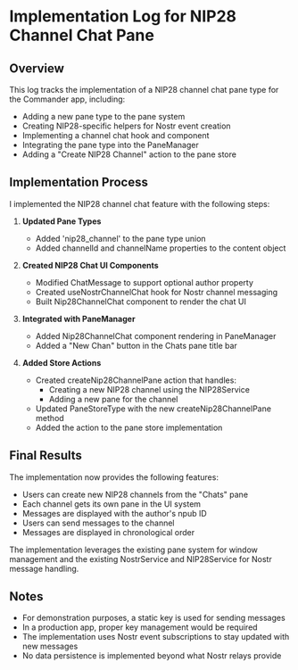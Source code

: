 # Implementation Log for NIP28 Channel Chat Pane

## Overview

This log tracks the implementation of a NIP28 channel chat pane type for the Commander app, including:

- Adding a new pane type to the pane system
- Creating NIP28-specific helpers for Nostr event creation
- Implementing a channel chat hook and component
- Integrating the pane type into the PaneManager
- Adding a "Create NIP28 Channel" action to the pane store

## Implementation Process

I implemented the NIP28 channel chat feature with the following steps:

1. **Updated Pane Types**

   - Added 'nip28_channel' to the pane type union
   - Added channelId and channelName properties to the content object

2. **Created NIP28 Chat UI Components**

   - Modified ChatMessage to support optional author property
   - Created useNostrChannelChat hook for Nostr channel messaging
   - Built Nip28ChannelChat component to render the chat UI

3. **Integrated with PaneManager**

   - Added Nip28ChannelChat component rendering in PaneManager
   - Added a "New Chan" button in the Chats pane title bar

4. **Added Store Actions**
   - Created createNip28ChannelPane action that handles:
     - Creating a new NIP28 channel using the NIP28Service
     - Adding a new pane for the channel
   - Updated PaneStoreType with the new createNip28ChannelPane method
   - Added the action to the pane store implementation

## Final Results

The implementation now provides the following features:

- Users can create new NIP28 channels from the "Chats" pane
- Each channel gets its own pane in the UI system
- Messages are displayed with the author's npub ID
- Users can send messages to the channel
- Messages are displayed in chronological order

The implementation leverages the existing pane system for window management and the existing NostrService and NIP28Service for Nostr message handling.

## Notes

- For demonstration purposes, a static key is used for sending messages
- In a production app, proper key management would be required
- The implementation uses Nostr event subscriptions to stay updated with new messages
- No data persistence is implemented beyond what Nostr relays provide
